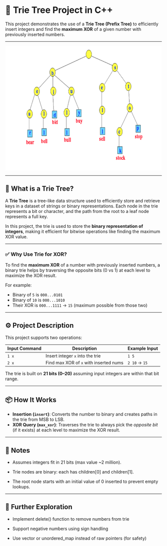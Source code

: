 # 🌲 Trie Tree Project in C++

This project demonstrates the use of a **Trie Tree (Prefix Tree)** to efficiently insert integers and find the **maximum XOR** of a given number with previously inserted numbers.

---

<div align="center">
  <img src="../images/trietree.png" alt="trietree Diagram" width="600" height="400"/>
</div>


---

## 📖 What is a Trie Tree?

A **Trie Tree** is a tree-like data structure used to efficiently store and retrieve keys in a dataset of strings or binary representations. Each node in the trie represents a bit or character, and the path from the root to a leaf node represents a full key.

In this project, the trie is used to store the **binary representation of integers**, making it efficient for bitwise operations like finding the maximum XOR value.

---

### ✅ Why Use Trie for XOR?

To find the **maximum XOR** of a number with previously inserted numbers, a binary trie helps by traversing the opposite bits (0 vs 1) at each level to maximize the XOR result.

For example:
- Binary of `5` is `000...0101`
- Binary of `10` is `000...1010`
- Their XOR is `000...1111` → `15` (maximum possible from those two)

---

## ⚙️ Project Description

This project supports two operations:

| Input Command | Description                             | Example Input   |
|---------------|-----------------------------------------|-----------------|
| `1 x`         | Insert integer `x` into the trie        | `1 5`           |
| `2 x`         | Find max XOR of `x` with inserted nums  | `2 10` → `15`   |

The trie is built on **21 bits (0–20)** assuming input integers are within that bit range.

---

## 📦 How It Works

- **Insertion (`insert`)**: Converts the number to binary and creates paths in the trie from MSB to LSB.
- **XOR Query (`max_xor`)**: Traverses the trie to always pick the *opposite bit* (if it exists) at each level to maximize the XOR result.

---

## 📌 Notes

- Assumes integers fit in 21 bits (max value ~2 million).

- Trie nodes are binary: each has children[0] and children[1].

- The root node starts with an initial value of 0 inserted to prevent empty lookups.

---

## 🧠 Further Exploration

- Implement delete() function to remove numbers from trie

- Support negative numbers using sign handling

- Use vector or unordered_map instead of raw pointers (for safety)


